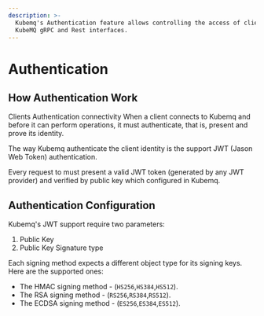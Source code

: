 ```yaml
---
description: >-
  Kubemq's Authentication feature allows controlling the access of clients to
  KubeMQ gRPC and Rest interfaces.
---
```


# Authentication

## How Authentication Work

Clients Authentication connectivity When a client connects to Kubemq and before it can perform operations, it must authenticate, that is, present and prove its identity.

The way Kubemq authenticate the client identity is the support JWT \(Jason Web Token\) authentication.

Every request to must present a valid JWT token \(generated by any JWT provider\) and verified by public key which configured in Kubemq.

## Authentication Configuration

Kubemq's JWT support require two parameters:

1. Public Key  
2. Public Key Signature type

Each signing method expects a different object type for its signing keys. Here are the supported ones:

* The HMAC signing method - (`HS256`,`HS384`,`HS512`).
* The RSA signing method -  (`RS256`,`RS384`,`RS512`).
* The ECDSA signing method - (`ES256`,`ES384`,`ES512`).
